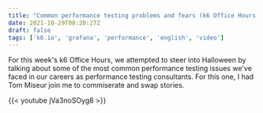```yaml
---
title: "Common performance testing problems and fears (k6 Office Hours #33)"
date: 2021-10-29T00:20:27Z
draft: false
tags: ['k6.io', 'grafana', 'performance', 'english', 'video']
---
```

For this week's k6 Office Hours, we attempted to steer into Halloween by talking about some of the most common performance testing issues we've faced in our careers as performance testing consultants. For this one, I had Tom Miseur join me to commiserate and swap stories.

{{< youtube jVa3noSOyg8 >}}